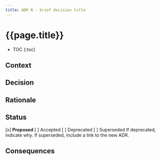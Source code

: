 ```yaml
---
title: ADR N - brief decision title
---
```

# {{page.title}}

* TOC
{:toc}

## Context

<!--
Describe here the forces that influence the design decision, including technological, cost-related, and project local.
-->

## Decision

<!--
Describe here our response to these forces, that is, the design decision that was made. State the decision in full sentences, with active voice ("We will...").
-->

## Rationale

<!--Describe here the rationale for the design decision. Also indicate the rationale for significant *rejected* alternatives. This section may also indicate assumptions, constraints, requirements, and results of evaluations and experiments.
-->

## Status

[x] **Proposed**
[ ] Accepted
[ ] Deprecated
[ ] Superseded
If deprecated, indicate why. If superseded, include a link to the new ADR.

## Consequences

<!--
Describe here the resulting context, after applying the decision. All consequences should be listed, not just the "positive" ones.
-->
